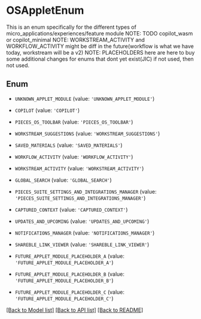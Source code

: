 # OSAppletEnum

This is an enum specifically for the different types of micro_applications/experiences/feature module  NOTE: TODO copilot_wasm or copilot_minimal NOTE: WORKSTREAM_ACTIVITY and WORKFLOW_ACTIVITY might be diff in the future(workflow is what we have today, workstream will be a v2) NOTE: PLACEHOLDERS here are here to buy some additional changes for enums that dont yet exist(JIC) if not used, then not used.

## Enum

* `UNKNOWN_APPLET_MODULE` (value: `'UNKNOWN_APPLET_MODULE'`)

* `COPILOT` (value: `'COPILOT'`)

* `PIECES_OS_TOOLBAR` (value: `'PIECES_OS_TOOLBAR'`)

* `WORKSTREAM_SUGGESTIONS` (value: `'WORKSTREAM_SUGGESTIONS'`)

* `SAVED_MATERIALS` (value: `'SAVED_MATERIALS'`)

* `WORKFLOW_ACTIVITY` (value: `'WORKFLOW_ACTIVITY'`)

* `WORKSTREAM_ACTIVITY` (value: `'WORKSTREAM_ACTIVITY'`)

* `GLOBAL_SEARCH` (value: `'GLOBAL_SEARCH'`)

* `PIECES_SUITE_SETTINGS_AND_INTEGRATIONS_MANAGER` (value: `'PIECES_SUITE_SETTINGS_AND_INTEGRATIONS_MANAGER'`)

* `CAPTURED_CONTEXT` (value: `'CAPTURED_CONTEXT'`)

* `UPDATES_AND_UPCOMING` (value: `'UPDATES_AND_UPCOMING'`)

* `NOTIFICATIONS_MANAGER` (value: `'NOTIFICATIONS_MANAGER'`)

* `SHAREBLE_LINK_VIEWER` (value: `'SHAREBLE_LINK_VIEWER'`)

* `FUTURE_APPLET_MODULE_PLACEHOLDER_A` (value: `'FUTURE_APPLET_MODULE_PLACEHOLDER_A'`)

* `FUTURE_APPLET_MODULE_PLACEHOLDER_B` (value: `'FUTURE_APPLET_MODULE_PLACEHOLDER_B'`)

* `FUTURE_APPLET_MODULE_PLACEHOLDER_C` (value: `'FUTURE_APPLET_MODULE_PLACEHOLDER_C'`)

[[Back to Model list]](../README.md#documentation-for-models) [[Back to API list]](../README.md#documentation-for-api-endpoints) [[Back to README]](../README.md)


